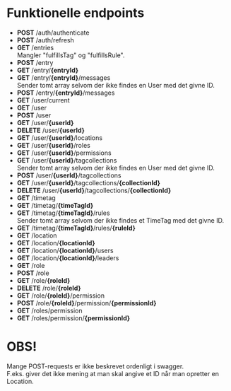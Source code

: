 
# Funktionelle endpoints

 - __POST__ /auth/authenticate
 - __POST__ /auth/refresh
 - __GET__ /entries  
 Mangler "fulfillsTag" og "fulfillsRule".
 - __POST__ /entry
 - __GET__ /entry/__{entryId}__
 - __GET__ /entry/__{entryId}__/messages  
 Sender tomt array selvom der ikke findes en User med det givne ID.
 - __POST__ /entry/__{entryId}__/messages
 - __GET__ /user/current
 - __GET__ /user
 - __POST__ /user
 - __GET__ /user/__{userId}__
 - __DELETE__ /user/__{userId}__
 - __GET__ /user/__{userId}__/locations
 - __GET__ /user/__{userId}__/roles
 - __GET__ /user/__{userId}__/permissions
 - __GET__ /user/__{userId}__/tagcollections  
 Sender tomt array selvom der ikke findes en User med det givne ID.
 - __POST__ /user/__{userId}__/tagcollections
 - __GET__ /user/__{userId}__/tagcollections/__{collectionId}__
 - __DELETE__ /user/__{userId}__/tagcollections/__{collectionId}__
 - __GET__ /timetag
 - __GET__ /timetag/__{timeTagId}__
 - __GET__ /timetag/__{timeTagId}__/rules  
 Sender tomt array selvom der ikke findes et TimeTag med det givne ID.
 - __GET__ /timetag/__{timeTagId}__/rules/__{ruleId}__
 - __GET__ /location
 - __GET__ /location/__{locationId}__
 - __GET__ /location/__{locationId}__/users
 - __GET__ /location/__{locationId}__/leaders
 - __GET__ /role
 - __POST__ /role
 - __GET__ /role/__{roleId}__
 - __DELETE__ /role/__{roleId}__
 - __GET__ /role/__{roleId}__/permission
 - __POST__ /role/__{roleId}__/permission/__{permissionId}__
 - __GET__ /roles/permission
 - __GET__ /roles/permission/__{permissionId}__

# OBS!
Mange POST-requests er ikke beskrevet ordenligt i swagger.  
F.eks. giver det ikke mening at man skal angive et ID når man opretter en Location.
